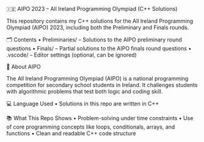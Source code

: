 🇮🇪 AIPO 2023 – All Ireland Programming Olympiad (C++ Solutions)

This repository contains my C++ solutions for the All Ireland Programming Olympiad (AIPO) 2023, including both the Preliminary and Finals rounds.

🗂️ Contents
	•	Preliminaries/ – Solutions to the AIPO preliminary round questions
	•	Finals/ – Partial solutions to the AIPO finals round questions
	•	.vscode/ – Editor settings (optional, can be ignored)

🧠 About AIPO

The All Ireland Programming Olympiad (AIPO) is a national programming competition for secondary school students in Ireland. It challenges students with algorithmic problems that test both logic and coding skill.

💻 Language Used
	•	Solutions in this repo are written in C++

📚 What This Repo Shows
	•	Problem-solving under time constraints
	•	Use of core programming concepts like loops, conditionals, arrays, and functions
	•	Clean and readable C++ code structure
